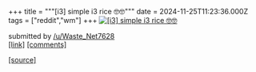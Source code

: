 +++
title = """[i3] simple i3 rice 🤓🤓"""
date = 2024-11-25T11:23:36.000Z
tags = ["reddit","wm"]
+++
[![[i3] simple i3 rice 🤓🤓](https://a.thumbs.redditmedia.com/fv_evz06ZJiJ_MzCm6auK2DooqHcVavP6mitNd8AE10.jpg "[i3] simple i3 rice 🤓🤓")](https://www.reddit.com/r/unixporn/comments/1gzgnl0/i3_simple_i3_rice/)

submitted by [/u/Waste\_Net7628](https://www.reddit.com/user/Waste_Net7628)  
[\[link\]](https://www.reddit.com/gallery/1gzgnl0) [\[comments\]](https://www.reddit.com/r/unixporn/comments/1gzgnl0/i3_simple_i3_rice/)

[[source]](https://www.reddit.com/r/unixporn/comments/1gzgnl0/i3_simple_i3_rice/)
